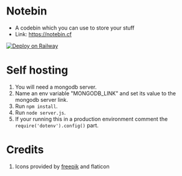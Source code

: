 # Notebin

- A codebin which you can use to store your stuff
- Link: https://notebin.cf

[![Deploy on Railway](https://railway.app/button.svg)](https://railway.app/new/template/ePrxoz?referralCode=HN1He9)

# Self hosting

1. You will need a mongodb server.
2. Name an env variable "MONGODB_LINK" and set its value to the mongodb server link.
3. Run `npm install`.
4. Run `node server.js`.
5. If your running this in a production environment comment the `require('dotenv').config()` part.

# Credits

1. Icons provided by [freepik](https://www.flaticon.com/) and flaticon
